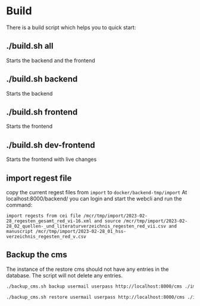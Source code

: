 # Build

There is a build script which helps you to quick start:

## ./build.sh all
Starts the backend and the frontend

## ./build.sh backend
Starts the backend

## ./build.sh frontend
Starts the frontend

## ./build.sh dev-frontend
Starts the frontend with live changes

## import regest file
copy the current regest files from `import` to `docker/backend-tmp/import`
At localhost:8000/backend/ you can login and start the webcli and run the command:
``` 
import regests from cei file /mcr/tmp/import/2023-02-28_regesten_gesamt_red_vi-16.xml and source /mcr/tmp/import/2023-02-28_02_quellen-_und_literaturverzeichnis_regesten_red_vii.csv and manuscript /mcr/tmp/import/2023-02-28_01_hss-verzeichnis_regesten_red_v.csv
```

## Backup the cms

The instance of the restore cms should not have any entries in the database. The script will not delete any entries.
```bash
./backup_cms.sh backup usermail userpass http://localhost:8000/cms ./import/cms/

./backup_cms.sh restore usermail userpass http://localhost:8000/cms ./import/cms/
```